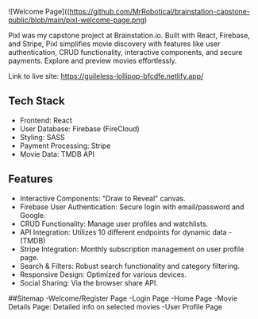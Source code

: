 ![Welcome Page]((https://github.com/MrRobotical/brainstation-capstone-public/blob/main/pixl-welcome-page.png)

Pixl was my capstone project at Brainstation.io. Built with React, Firebase, and Stripe, Pixl simplifies movie discovery with features like user authentication, CRUD functionality, interactive components, and secure payments. Explore and preview movies effortlessly.



Link to live site:
https://guileless-lollipop-bfcdfe.netlify.app/

## Tech Stack
- Frontend: React
- User Database: Firebase (FireCloud)
- Styling: SASS
- Payment Processing: Stripe
- Movie Data: TMDB API


## Features
- Interactive Components: "Draw to Reveal" canvas.
- Firebase User Authentication: Secure login with email/password and Google.
- CRUD Functionality: Manage user profiles and watchlists.
- API Integration: Utilizes 10 different endpoints for dynamic data - (TMDB)
- Stripe Integration: Monthly subscription management on user profile page.
- Search & Filters: Robust search functionality and category filtering.
- Responsive Design: Optimized for various devices.
- Social Sharing: Via the browser share API.


##Sitemap
-Welcome/Register Page
-Login Page
-Home Page
-Movie Details Page: Detailed info on selected movies
-User Profile Page
